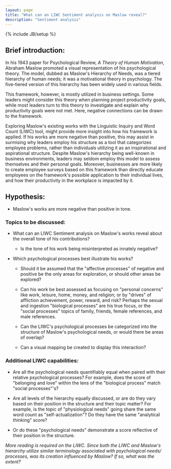 ```yaml
---
layout: page
title: "What can an LIWC Sentiment analysis on Maslow reveal?"
description: "Sentiment analysis"
---
```

{% include JB/setup %}


## Brief introduction:

In his 1943 paper for Psychological Review, *A Theory of Human Motivation*, Abraham Maslow promoted a visual representation of his psychological theory. The model, dubbed as Maslow's Hierarchy of Needs, was a tiered hierarchy of human needs; it was a motivational theory in psychology. The five-tiered version of this hierarchy has been widely used in various fields.

This framework, however, is mostly utilized in business settings. Some leaders might consider this theory when planning project productivity goals, while most leaders turn to this theory to investigate and explain why productivity goals were not met. Here, negative connections can be drawn to the framework. 

Exploring Maslow's existing works with the Linguistic Inquiry and Word Count (LIWC) tool, might provide more insight into how his framework is applied. If his works are more negative than positive, this may assist in surmising why leaders employ his structure as a tool that categorizes employee problems, rather than individuals utilizing it as an inspirational and aspirational structure. Despite Maslow's hierarchy being well-known in business environments, leaders may seldom employ this model to assess themselves and their personal goals. Moreover, businesses are more likely to create employee surveys based on this framework than directly educate employees on the framework's possible application to their individual lives, and how their productivity in the workplace is impacted by it.


## Hypothesis: 

- Maslow's works are more negative than positive in tone.



### Topics to be discussed: 

- What can an LIWC Sentiment analysis on Maslow's works reveal about the overall tone of his contributions? 

    - Is the tone of his work being misinterpreted as innately negative?

- Which psychological processes best illustrate his works?

    - Should it be assumed that the "affective processes" of negative and positive be the only areas for exploration, or should other areas be explored?

    - Can his work be best assessed as focusing on "personal concerns" like work, leisure, home, money, and religion; or by "drives" of affliction achievement, power, reward, and risk? Perhaps the sexual and ingestion "biological processes" are his true focus, or the "social processes" topics of family, friends, female references, and male references.

    - Can the LIWC's psychological processes be categorized into the structure of Maslow's psychological needs, or would there be areas of overlap? 

     - Can a visual mapping be created to display this interaction?

### Additional LIWC capabilities: 

- Are all the psychological needs quantifiably equal when paired with their relative psychological processes?  For example, does the score of "belonging and love"  within the lens of the "biological process" match "social processes"'s?

- Are all levels of the hierarchy equally discussed, or are do they vary based on their position in the structure and their topic matter? For example, is the topic of "physiological needs" going share the same word count as "self-actualization"? Do they have the same "analytical thinking" score? 

- Or do these "psychological needs" demonstrate a score reflective of their position in the structure.


*More reading is required on the LIWC. Since both the LIWC and Maslow's hierarchy utilize similar terminology associated with psychological needs/ processes, was its creation influenced by Maslow? If so, what was the extent?*


